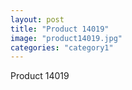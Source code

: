```yaml
---
layout: post
title: "Product 14019"
image: "product14019.jpg"
categories: "category1"
---
```

Product 14019
